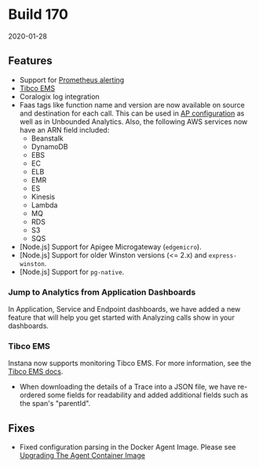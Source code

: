 # Build 170

2020-01-28

## Features

- Support for [Prometheus alerting](https://docs.instana.io/quick_start/alerting/#prometheus-webhook)
- [Tibco EMS](https://docs.instana.io/ecosystem/tibco-ems)
- Coralogix log integration
- Faas tags like function name and version are now available on source and destination for each call. This can be used in [AP configuration](https://docs.instana.io/products/application_service_management/#configuration) as well as in Unbounded Analytics. Also, the following AWS services now have an ARN field included:
  - Beanstalk
  - DynamoDB
  - EBS
  - EC
  - ELB
  - EMR
  - ES
  - Kinesis
  - Lambda
  - MQ
  - RDS
  - S3
  - SQS
- [Node.js] Support for Apigee Microgateway (`edgemicro`).
- [Node.js] Support for older Winston versions (<= 2.x) and `express-winston`.
- [Node.js] Support for `pg-native`.

### Jump to Analytics from Application Dashboards

In Application, Service and Endpoint dashboards, we have added a new feature that will help you get started with Analyzing calls show in your dashboards.

### Tibco EMS

Instana now supports monitoring Tibco EMS. For more information, see the [Tibco EMS docs](https://docs.instana.io/ecosystem/tibco-ems).

- When downloading the details of a Trace into a JSON file, we have re-ordered some fields for readability and added additional fields such as the span's "parentId".

## Fixes

- Fixed configuration parsing in the Docker Agent Image. Please see [Upgrading The Agent Container Image](https://docs.instana.io/quick_start/agent_setup/container#upgrading-the-agent-container-image)
